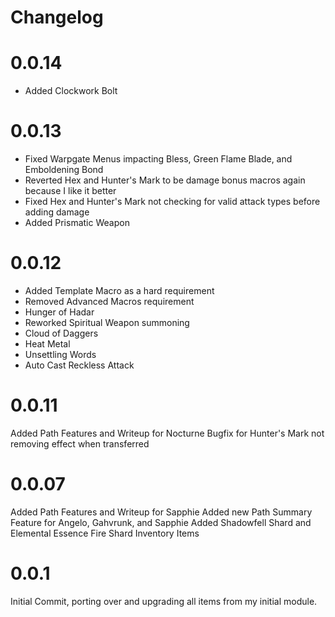 # Changelog

# 0.0.14
* Added Clockwork Bolt

# 0.0.13
* Fixed Warpgate Menus impacting Bless, Green Flame Blade, and Emboldening Bond
* Reverted Hex and Hunter's Mark to be damage bonus macros again because I like it better
* Fixed Hex and Hunter's Mark not checking for valid attack types before adding damage
* Added Prismatic Weapon

# 0.0.12
* Added Template Macro as a hard requirement
* Removed Advanced Macros requirement
* Hunger of Hadar
* Reworked Spiritual Weapon summoning
* Cloud of Daggers
* Heat Metal
* Unsettling Words
* Auto Cast Reckless Attack

# 0.0.11
Added Path Features and Writeup for Nocturne
Bugfix for Hunter's Mark not removing effect when transferred

# 0.0.07
Added Path Features and Writeup for Sapphie
Added new Path Summary Feature for Angelo, Gahvrunk, and Sapphie
Added Shadowfell Shard and Elemental Essence Fire Shard Inventory Items

# 0.0.1
Initial Commit, porting over and upgrading all items from my initial module.
